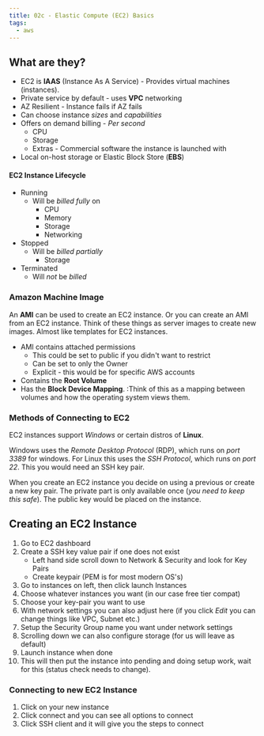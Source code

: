 ```yaml
---
title: 02c - Elastic Compute (EC2) Basics
tags:
  - aws
---
```


## What are they?

- EC2 is **IAAS** (Instance As A Service) - Provides virtual machines (instances).
- Private service by default - uses **VPC** networking
- AZ Resilient - Instance fails if AZ fails
- Can choose instance *sizes* and *capabilities*
- Offers on demand billing - *Per second*
	- CPU
	- Storage
	- Extras - Commercial software the instance is launched with
- Local on-host storage or Elastic Block Store (**EBS**)

#### EC2 Instance Lifecycle

- Running
	- Will be *billed fully* on
		- CPU
		- Memory
		- Storage
		- Networking
- Stopped
	- Will be *billed partially*
		- Storage
- Terminated
	- Will *not* be *billed*

### Amazon Machine Image

An **AMI** can be used to create an EC2 instance. Or you can create an AMI from an EC2 instance. 
Think of these things as server images to create new images. Almost like templates for EC2 instances.

- AMI contains attached permissions
	- This could be set to public if you didn't want to restrict
	- Can be set to only the Owner
	- Explicit - this would be for specific AWS accounts
- Contains the **Root Volume**
- Has the **Block Device Mapping**. :Think of this as a mapping between volumes and how the operating system views them.

### Methods of Connecting to EC2

EC2 instances support *Windows* or certain distros of **Linux**. 

Windows uses the *Remote Desktop Protocol* (RDP), which runs on *port 3389* for windows.
For Linux this uses the *SSH Protocol*, which runs on *port 22*. This you would need an SSH key pair.

When you create an EC2 instance you decide on using a previous or create a new key pair. The private part is only available once (*you need to keep this safe*). The public key would be placed on the instance.


## Creating an EC2 Instance

1) Go to EC2 dashboard
2) Create a SSH key value pair if one does not exist
	- Left hand side scroll down to Network & Security and look for Key Pairs
	- Create keypair (PEM is for most modern OS's)
3) Go to instances on left, then click launch Instances
4) Choose whatever instances you want (in our case free tier compat)
5) Choose your key-pair you want to use
6) With network settings you can also adjust here (if you click *Edit* you can change things like VPC, Subnet etc.)
7) Setup the Security Group name you want under network settings
8) Scrolling down we can also configure storage (for us will leave as default)
9) Launch instance when done
10) This will then put the instance into pending and doing setup work, wait for this (status check needs to change).

### Connecting to new EC2 Instance

1) Click on your new instance
2) Click connect and you can see all options to connect 
3) Click SSH client and it will give you the steps to connect
